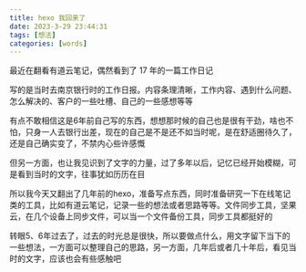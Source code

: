 ```yaml
---
title: hexo 我回来了
date: 2023-3-29 23:44:31
tags: [想法]
categories: [words]
---
```


最近在翻看有道云笔记，偶然看到了 17 年的一篇工作日记

写的是当时去南京银行时的工作日报。内容条理清晰，工作内容、遇到什么问题、怎么解决的、客户的一些吐槽、自己的一些感想等等

有点不敢相信这是6年前自己写的东西，想想那时候的自己也是很有干劲，啥也不怕，只身一人去银行出差，现在的自己是不是还不如当时呢，是在舒适圈待久了，还是自己确实变了，不禁内心些许感慨

但另一方面，也让我见识到了文字的力量，过了多年以后，记忆已经开始模糊，可是看到当时的文字，往事犹如历历在目

所以我今天又翻出了几年前的hexo，准备写点东西，同时准备研究一下在线笔记类的工具，比如有道云笔记，记录一些的想法或者思路等等。文件同步工具，坚果云，在几个设备上同步文件，可以当一个文件备份工具，同步工具都挺好的

转眼5、6年过去了，过去的时光总是很快，所以要做点什么，用文字留下当下的一些想法，一方面可以整理自己的思路，另一方面，几年后或者几十年后，看见当时的文字，应该也会有些感触吧

